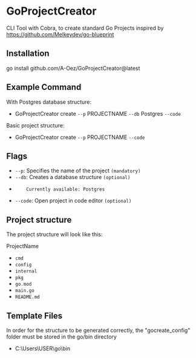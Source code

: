 # GoProjectCreator

CLI Tool with Cobra, to create standard Go Projects inspired by https://github.com/Melkeydev/go-blueprint


## Installation
go install github.com/A-Oez/GoProjectCreator@latest


## Example Command
With Postgres database structure: 
- GoProjectCreator create `--p` PROJECTNAME `--db` Postgres `--code` 

Basic project structure: 
- GoProjectCreator create `--p` PROJECTNAME `--code`

## Flags 
- `--p`: Specifies the name of the project `(mandatory)`
- `--db`: Creates a database structure `(optional)`
-         Currently available: Postgres
- `--code`: Open project in code editor `(optional)`


## Project structure
The project structure will look like this:

ProjectName
- `cmd`
- `config`
- `internal`
- `pkg`
- `go.mod`
- `main.go`
- `README.md`


## Template Files
In order for the structure to be generated correctly, the "gocreate_config" folder must be stored in the go/bin directory
- C:\Users\USER\go\bin